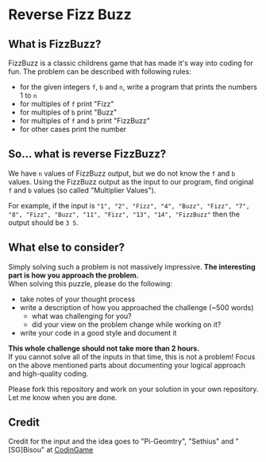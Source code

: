 # Reverse Fizz Buzz

## What is FizzBuzz?

FizzBuzz is a classic childrens game that has made it's way into coding for fun.
The problem can be described with following rules:  

- for the given integers `f`, `b` and `n`, write a program that prints the numbers 1 to `n`
- for multiples of `f` print "Fizz"
- for multiples of `b` print "Buzz"
- for multiples of `f` and `b` print "FizzBuzz"
- for other cases print the number

## So... what is reverse FizzBuzz?

We have `n` values of FizzBuzz output, but we do not know the `f` and `b` values.
Using the FizzBuzz output as the input to our program, find original `f` and `b` values (so called "Multiplier Values").

For example, if the input is `"1", "2", "Fizz", "4", "Buzz", "Fizz", "7", "8", "Fizz", "Buzz", "11", "Fizz", "13", "14", "FizzBuzz"` 
then the output should be `3 5`.

## What else to consider?

Simply solving such a problem is not massively impressive. **The interesting part is how you approach the problem.**  
When solving this puzzle, please do the following:

- take notes of your thought process
- write a description of how you approached the challenge (~500 words)
  - what was challenging for you?
  - did your view on the problem change while working on it?
- write your code in a good style and document it

**This whole challenge should not take more than 2 hours.**  
If you cannot solve all of the inputs in that time, this is not a problem! 
Focus on the above mentioned parts about documenting your logical approach and high-quality coding.

Please fork this repository and work on your solution in your own repository. Let me know when you are done.

## Credit

Credit for the input and the idea goes to "Pi-Geomtry", "Sethius" and "\[SG\]Bisou" at [CodinGame](https://www.codingame.com/)